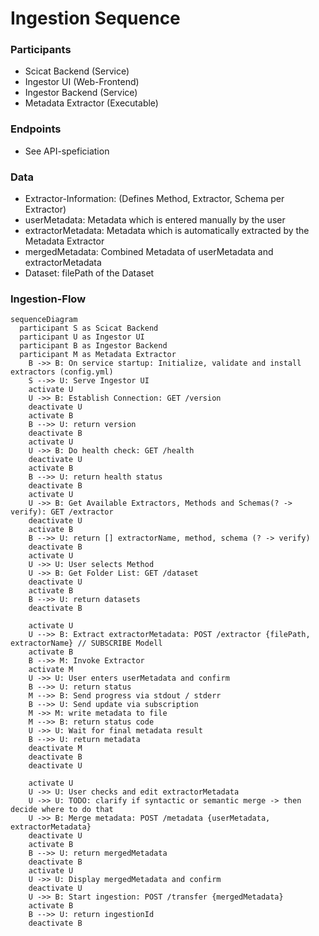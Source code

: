 # Ingestion Sequence

### Participants
* Scicat Backend (Service)
* Ingestor UI (Web-Frontend)
* Ingestor Backend (Service)
* Metadata Extractor (Executable)

### Endpoints ###
* See API-speficiation

### Data
* Extractor-Information: (Defines Method, Extractor, Schema per Extractor)
* userMetadata: Metadata which is entered manually by the user
* extractorMetadata: Metadata which is automatically extracted by the Metadata Extractor
* mergedMetadata: Combined Metadata of userMetadata and extractorMetadata
* Dataset: filePath of the Dataset

### Ingestion-Flow

```mermaid
sequenceDiagram
  participant S as Scicat Backend
  participant U as Ingestor UI 
  participant B as Ingestor Backend 
  participant M as Metadata Extractor
    B ->> B: On service startup: Initialize, validate and install extractors (config.yml)
    S -->> U: Serve Ingestor UI
    activate U
    U ->> B: Establish Connection: GET /version
    deactivate U
    activate B
    B -->> U: return version
    deactivate B
    activate U
    U ->> B: Do health check: GET /health
    deactivate U
    activate B
    B -->> U: return health status
    deactivate B
    activate U
    U ->> B: Get Available Extractors, Methods and Schemas(? -> verify): GET /extractor
    deactivate U
    activate B
    B -->> U: return [] extractorName, method, schema (? -> verify)
    deactivate B
    activate U
    U ->> U: User selects Method
    U ->> B: Get Folder List: GET /dataset
    deactivate U
    activate B
    B -->> U: return datasets
    deactivate B

    activate U
    U -->> B: Extract extractorMetadata: POST /extractor {filePath, extractorName} // SUBSCRIBE Modell
    activate B
    B -->> M: Invoke Extractor
    activate M
    U ->> U: User enters userMetadata and confirm
    B -->> U: return status
    M -->> B: Send progress via stdout / stderr
    B -->> U: Send update via subscription
    M ->> M: write metadata to file
    M -->> B: return status code
    U ->> U: Wait for final metadata result
    B -->> U: return metadata
    deactivate M
    deactivate B
    deactivate U

    activate U
    U ->> U: User checks and edit extractorMetadata
    U ->> U: TODO: clarify if syntactic or semantic merge -> then decide where to do that
    U ->> B: Merge metadata: POST /metadata {userMetadata, extractorMetadata}
    deactivate U
    activate B
    B -->> U: return mergedMetadata
    deactivate B
    activate U
    U ->> U: Display mergedMetadata and confirm
    deactivate U
    U ->> B: Start ingestion: POST /transfer {mergedMetadata}
    activate B
    B -->> U: return ingestionId
    deactivate B
    
```
